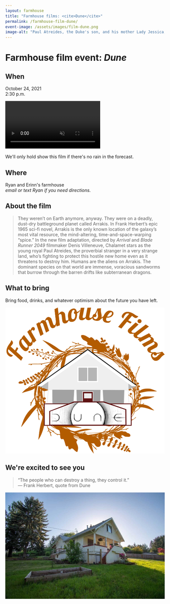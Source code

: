 ```yaml
---
layout: farmhouse
title: "Farmhouse films: <cite>Dune</cite>"
permalink: /farmhouse-film-dune/
event-image: /assets/images/film-dune.png
image-alt: "Paul Atreides, the Duke's son, and his mother Lady Jessica, Bene Gesserit look out at the horizon"
---
```


<h1>Farmhouse film event: <cite>Dune</cite></h1>

## When

October 24, 2021<br>
2:30 p.m.

<video class="full-vid" autoplay loop muted playsinline preload="true">
  <source src="{{ 'assets/images/dune-background.mp4' | relative_url }}#full" type="video/mp4">
</video>

We'll only hold show this film if there's no rain in the forecast.

## Where
Ryan and Erinn's farmhouse
<br><em>email or text Ryan if you need directions.</em>

## About the film

> They weren’t on Earth anymore, anyway. They were on a deadly, dust-dry battleground planet called Arrakis. In Frank Herbert’s epic 1965 sci-fi novel, Arrakis is the only known location of the galaxy’s most vital resource, the mind-altering, time-and-space-warping “spice.” In the new film adaptation, directed by <cite>Arrival</cite> and <cite>Blade Runner 2049</cite> filmmaker Denis Villeneuve, Chalamet stars as the young royal Paul Atreides, the proverbial stranger in a very strange land, who’s fighting to protect this hostile new home even as it threatens to destroy him. Humans are the aliens on Arrakis. The dominant species on that world are immense, voracious sandworms that burrow through the barren drifts like subterranean dragons.

## What to bring
Bring food, drinks, and whatever optimism about the future you have left.

![The farmhouse logo, a botanical theme, with the logo for the dune film, which is the word dune with an eclipse logo](/assets/images/the-farmhouse-invite-dune.png)

## We're excited to see you

> “The people who can destroy a thing, they control it.”<br>
― Frank Herbert, quote from Dune 


![The Farmhouse in the gloaming](/assets/images/farmhouse.jpg)